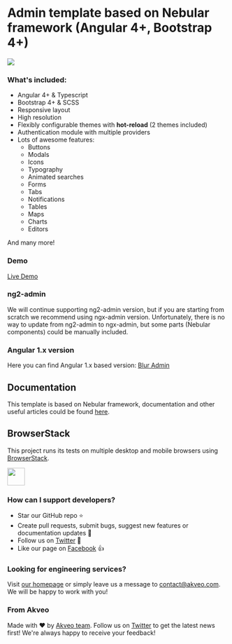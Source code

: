 # Admin template based on Nebular framework (Angular 4+, Bootstrap 4+)
<a target="_blank" href="http://akveo.com/ngx-admin/"><img src="https://i.imgur.com/elTVfpz.png"/></a>

### What's included:

- Angular 4+ & Typescript
- Bootstrap 4+ & SCSS
- Responsive layout
- High resolution
- Flexibly configurable themes with **hot-reload** (2 themes included)
- Authentication module with multiple providers
- Lots of awesome features:
  - Buttons
  - Modals
  - Icons
  - Typography
  - Animated searches
  - Forms
  - Tabs
  - Notifications
  - Tables
  - Maps
  - Charts
  - Editors
  
And many more!

### Demo

<a target="_blank" href="http://akveo.com/ngx-admin/">Live Demo</a>

### ng2-admin
We will continue supporting ng2-admin version, but if you are starting from scratch we recommend using ngx-admin version. Unfortunately, there is no way to update from ng2-admin to ngx-admin, but some parts (Nebular components) could be manually included.

### Angular 1.x version
Here you can find Angular 1.x based version: [Blur Admin](http://akveo.github.io/blur-admin/)
 
## Documentation
This template is based on Nebular framework, documentation and other useful articles could be found [here](https://akveo.github.io/nebular/#/docs/installation/based-on-starter-kit).


## BrowserStack
This project runs its tests on multiple desktop and mobile browsers using [BrowserStack](http://www.browserstack.com).

<img src="https://cloud.githubusercontent.com/assets/131406/22254249/534d889e-e254-11e6-8427-a759fb23b7bd.png" height="40" />

### How can I support developers?
- Star our GitHub repo :star:
- Create pull requests, submit bugs, suggest new features or documentation updates :wrench:
- Follow us on [Twitter](https://twitter.com/akveo_inc) :feet:
- Like our page on [Facebook](https://www.facebook.com/akveo/) :thumbsup:

### Looking for engineering services? 
Visit [our homepage](http://akveo.com/) or simply leave us a message to [contact@akveo.com](mailto:contact@akveo.com). We will be happy to work with you!

### From Akveo
Made with :heart: by [Akveo team](http://akveo.com/). Follow us on [Twitter](https://twitter.com/akveo_inc) to get the latest news first!
We're always happy to receive your feedback!
